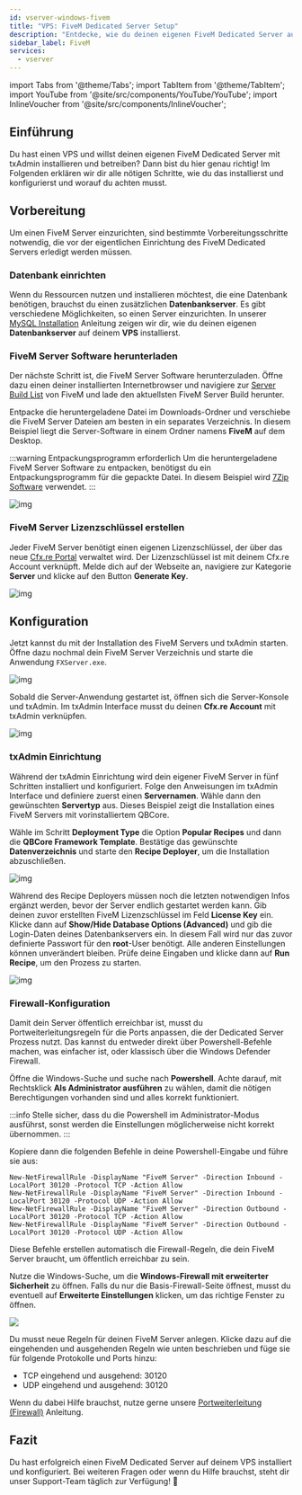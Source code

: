 ```yaml
---
id: vserver-windows-fivem
title: "VPS: FiveM Dedicated Server Setup"
description: "Entdecke, wie du deinen eigenen FiveM Dedicated Server auf einem VPS installierst und konfigurierst für nahtloses Multiplayer-Gaming → Jetzt mehr erfahren"
sidebar_label: FiveM
services:
  - vserver
---
```


import Tabs from '@theme/Tabs';
import TabItem from '@theme/TabItem';
import YouTube from '@site/src/components/YouTube/YouTube';
import InlineVoucher from '@site/src/components/InlineVoucher';




## Einführung

Du hast einen VPS und willst deinen eigenen FiveM Dedicated Server mit txAdmin installieren und betreiben? Dann bist du hier genau richtig! Im Folgenden erklären wir dir alle nötigen Schritte, wie du das installierst und konfigurierst und worauf du achten musst. 


## Vorbereitung

Um einen FiveM Server einzurichten, sind bestimmte Vorbereitungsschritte notwendig, die vor der eigentlichen Einrichtung des FiveM Dedicated Servers erledigt werden müssen.



### Datenbank einrichten

Wenn du Ressourcen nutzen und installieren möchtest, die eine Datenbank benötigen, brauchst du einen zusätzlichen **Datenbankserver**. Es gibt verschiedene Möglichkeiten, so einen Server einzurichten. In unserer [MySQL Installation](vserver-windows-installmysql.md) Anleitung zeigen wir dir, wie du deinen eigenen **Datenbankserver** auf deinem **VPS** installierst.



### FiveM Server Software herunterladen

Der nächste Schritt ist, die FiveM Server Software herunterzuladen. Öffne dazu einen deiner installierten Internetbrowser und navigiere zur [Server Build List](https://runtime.fivem.net/artifacts/fivem/build_server_windows/master/) von FiveM und lade den aktuellsten FiveM Server Build herunter. 

Entpacke die heruntergeladene Datei im Downloads-Ordner und verschiebe die FiveM Server Dateien am besten in ein separates Verzeichnis. In diesem Beispiel liegt die Server-Software in einem Ordner namens **FiveM** auf dem Desktop. 

:::warning Entpackungsprogramm erforderlich
Um die heruntergeladene FiveM Server Software zu entpacken, benötigst du ein Entpackungsprogramm für die gepackte Datei. In diesem Beispiel wird [7Zip Software](https://7-zip.com/) verwendet. 
:::

![img](https://screensaver01.zap-hosting.com/index.php/s/B9Qs9raB3fRZjJ4/download)



### FiveM Server Lizenzschlüssel erstellen

Jeder FiveM Server benötigt einen eigenen Lizenzschlüssel, der über das neue [Cfx.re Portal](http://portal.cfx.re/) verwaltet wird. Der Lizenzschlüssel ist mit deinem Cfx.re Account verknüpft. Melde dich auf der Webseite an, navigiere zur Kategorie **Server** und klicke auf den Button **Generate Key**.

![img](https://screensaver01.zap-hosting.com/index.php/s/X6kHcs6o2dcFJqw/preview)



## Konfiguration

Jetzt kannst du mit der Installation des FiveM Servers und txAdmin starten. Öffne dazu nochmal dein FiveM Server Verzeichnis und starte die Anwendung `FXServer.exe`.

![img](https://screensaver01.zap-hosting.com/index.php/s/aSEbx3LnJe2rZpd/download)


Sobald die Server-Anwendung gestartet ist, öffnen sich die Server-Konsole und txAdmin. Im txAdmin Interface musst du deinen **Cfx.re Account** mit txAdmin verknüpfen.  


![img](https://screensaver01.zap-hosting.com/index.php/s/EDcJWjKSrrwARTL/download)



### txAdmin Einrichtung

Während der txAdmin Einrichtung wird dein eigener FiveM Server in fünf Schritten installiert und konfiguriert. Folge den Anweisungen im txAdmin Interface und definiere zuerst einen **Servernamen**. Wähle dann den gewünschten **Servertyp** aus. Dieses Beispiel zeigt die Installation eines FiveM Servers mit vorinstalliertem QBCore.

Wähle im Schritt **Deployment Type** die Option **Popular Recipes** und dann die **QBCore Framework Template**. Bestätige das gewünschte **Datenverzeichnis** und starte den **Recipe Deployer**, um die Installation abzuschließen.

![img](https://screensaver01.zap-hosting.com/index.php/s/WACQEdocRxNrRrk/download)

Während des Recipe Deployers müssen noch die letzten notwendigen Infos ergänzt werden, bevor der Server endlich gestartet werden kann. Gib deinen zuvor erstellten FiveM Lizenzschlüssel im Feld **License Key** ein. Klicke dann auf **Show/Hide Database Options (Advanced)** und gib die Login-Daten deines Datenbankservers ein. In diesem Fall wird nur das zuvor definierte Passwort für den **root**-User benötigt. Alle anderen Einstellungen können unverändert bleiben. Prüfe deine Eingaben und klicke dann auf **Run Recipe**, um den Prozess zu starten.

![img](https://screensaver01.zap-hosting.com/index.php/s/QPyEctyQbp3kCxa/download)


### Firewall-Konfiguration
Damit dein Server öffentlich erreichbar ist, musst du Portweiterleitungsregeln für die Ports anpassen, die der Dedicated Server Prozess nutzt. Das kannst du entweder direkt über Powershell-Befehle machen, was einfacher ist, oder klassisch über die Windows Defender Firewall.

<Tabs>
<TabItem value="powershell" label="Via Powershell" default>

Öffne die Windows-Suche und suche nach **Powershell**. Achte darauf, mit Rechtsklick **Als Administrator ausführen** zu wählen, damit die nötigen Berechtigungen vorhanden sind und alles korrekt funktioniert.

:::info
Stelle sicher, dass du die Powershell im Administrator-Modus ausführst, sonst werden die Einstellungen möglicherweise nicht korrekt übernommen.
:::

Kopiere dann die folgenden Befehle in deine Powershell-Eingabe und führe sie aus:
```
New-NetFirewallRule -DisplayName "FiveM Server" -Direction Inbound -LocalPort 30120 -Protocol TCP -Action Allow
New-NetFirewallRule -DisplayName "FiveM Server" -Direction Inbound -LocalPort 30120 -Protocol UDP -Action Allow
New-NetFirewallRule -DisplayName "FiveM Server" -Direction Outbound -LocalPort 30120 -Protocol TCP -Action Allow
New-NetFirewallRule -DisplayName "FiveM Server" -Direction Outbound -LocalPort 30120 -Protocol UDP -Action Allow
```

Diese Befehle erstellen automatisch die Firewall-Regeln, die dein FiveM Server braucht, um öffentlich erreichbar zu sein.

</TabItem>

<TabItem value="windefender" label="Via Windows Defender">

Nutze die Windows-Suche, um die **Windows-Firewall mit erweiterter Sicherheit** zu öffnen. Falls du nur die Basis-Firewall-Seite öffnest, musst du eventuell auf **Erweiterte Einstellungen** klicken, um das richtige Fenster zu öffnen.

![](https://github.com/zaphosting/docs/assets/42719082/5fb9f943-7e51-4d8f-9df4-2f5ff60857d3)

Du musst neue Regeln für deinen FiveM Server anlegen. Klicke dazu auf die eingehenden und ausgehenden Regeln wie unten beschrieben und füge sie für folgende Protokolle und Ports hinzu:
- TCP eingehend und ausgehend: 30120
- UDP eingehend und ausgehend: 30120

Wenn du dabei Hilfe brauchst, nutze gerne unsere [Portweiterleitung (Firewall)](vserver-windows-port.md) Anleitung.

</TabItem>
</Tabs>

## Fazit

Du hast erfolgreich einen FiveM Dedicated Server auf deinem VPS installiert und konfiguriert. Bei weiteren Fragen oder wenn du Hilfe brauchst, steht dir unser Support-Team täglich zur Verfügung! 🙂


<InlineVoucher />